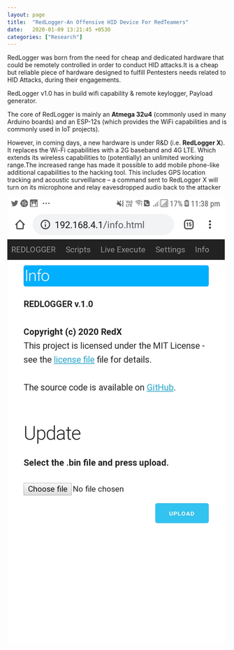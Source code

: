 ```yaml
---
layout: page
title:  "RedLogger-An Offensive HID Device For RedTeamers"
date:   2020-01-09 13:21:45 +0530
categories: ["Research"]
---
```


RedLogger was born from the need for cheap and dedicated hardware that could be remotely controlled in order to conduct HID attacks.It is a cheap but reliable piece of hardware designed to fulfill Pentesters needs related to HID Attacks, during their engagements.

RedLogger v1.0 has in build wifi capability & remote keylogger, Payload generator.

The core of RedLogger is mainly an **Atmega 32u4** (commonly used in many Arduino boards) and an ESP-12s (which provides the WiFi capabilities and is commonly used in IoT projects). 

However, in coming days, a new hardware is under R&D (i.e. **RedLogger X**). It replaces the Wi-Fi capabilities with a 2G baseband and 4G LTE. Which extends its wireless capabilities to (potentially) an unlimited working range.The increased range has made it possible to add mobile phone-like additional capabilities to the hacking tool. This includes GPS location tracking and acoustic surveillance – a command sent to RedLogger X will turn on its microphone and relay eavesdropped audio back to the attacker

![image1](/assets/img/RedLogger.jpg)
